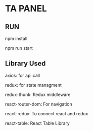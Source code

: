 # TA PANEL

## RUN 
npm install

npm run start

## Library Used

axios: for api call

redux: for state managment

redux-thunk: Redux middleware

react-router-dom: For navigation 

react-redux: To connect react and redux

react-table: React Table Library

